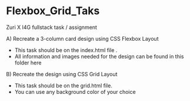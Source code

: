 # Flexbox_Grid_Taks
Zuri X I4G fullstack task / assignment

A) Recreate a 3-column card design using CSS Flexbox  Layout
- This task should be on the index.html file .
- All information and images needed for the design can be found in this folder here 

B) Recreate the design using CSS Grid Layout  
- This task should be on the grid.html file.
- You can use any background color of your choice
